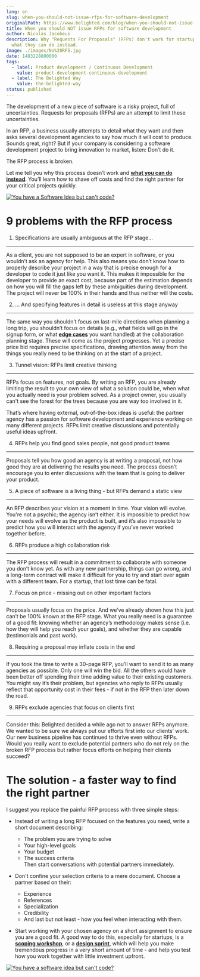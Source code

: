 ```yaml
---
lang: en
slug: when-you-should-not-issue-rfps-for-software-development
originalPath: https://www.belighted.com/blog/when-you-should-not-issue-rfps-for-software-development
title: When you should NOT issue RFPs for software development
author: Nicolas Jacobeus
description: Why "Requests For Proposals" (RFPs) don't work for startups and
  what they can do instead.
image: ./images/No%20RFS.jpg
date: 1483228800000
tags:
  - label: Product development / Continuous Development
    value: product-development-continuous-development
  - label: The Belighted Way
    value: the-belighted-way
status: published
---
```

The development of a new piece of software is a risky project, full of uncertainties. Requests for proposals (RFPs) are an attempt to limit these uncertainties.  
  
In an RFP, a business usually attempts to detail what they want and then asks several development agencies to say how much it will cost to produce. Sounds great, right? But if your company is considering a software development project to bring innovation to market, listen: Don’t do it.  
  
The RFP process is broken.  
  
Let me tell you why this process doesn’t work and **[what you can do instead](https://www.belighted.com/blog/why-scoping-workshop)**. You’ll learn how to shave off costs and find the right partner for your critical projects quickly.

[![You have a Software Idea but can't code?](/images/legacy-cta/CmbFPGk6QWSw4YLsAxURq.png)](https://cta-redirect.hubspot.com/cta/redirect/1684659/370139d4-de4e-4110-9c62-c564f92ccfd5)

9 problems with the RFP process
===============================

1) Specifications are usually ambiguous at the RFP stage...
-----------------------------------------------------------

As a client, you are not supposed to be an expert in software, or you wouldn’t ask an agency for help. This also means you don’t know how to properly describe your project in a way that is precise enough for a developer to code it just like you want it. This makes it impossible for the developer to provide an exact cost, because part of the estimation depends on how you will fill the gaps left by these ambiguities during development. The project will never be 100% in their hands and thus neither will the costs.

2) … And specifying features in detail is useless at this stage anyway
----------------------------------------------------------------------

The same way you shouldn’t focus on last-mile directions when planning a long trip, you shouldn’t focus on details (e.g., what fields will go in the signup form, or what **[edge cases](https://en.wikipedia.org/wiki/Edge_case)** you want handled) at the collaboration planning stage. These will come as the project progresses. Yet a precise price bid requires precise specifications, drawing attention away from the things you really need to be thinking on at the start of a project.

3) Tunnel vision: RFPs limit creative thinking
----------------------------------------------

RFPs focus on features, not goals. By writing an RFP, you are already limiting the result to your own view of what a solution could be, when what you actually need is your problem solved. As a project owner, you usually can't see the forest for the trees because you are way too involved in it.  
  
That’s where having external, out-of-the-box ideas is useful: the partner agency has a passion for software development and experience working on many different projects. RFPs limit creative discussions and potentially useful ideas upfront.

4) RFPs help you find good sales people, not good product teams
---------------------------------------------------------------

Proposals tell you how good an agency is at writing a proposal, not how good they are at delivering the results you need. The process doesn’t encourage you to enter discussions with the team that is going to deliver your product.

5) A piece of software is a living thing - but RFPs demand a static view
------------------------------------------------------------------------

An RFP describes your vision at a moment in time. Your vision will evolve. You're not a psychic; the agency isn’t either. It is impossible to predict how your needs will evolve as the product is built, and it’s also impossible to predict how you will interact with the agency if you’ve never worked together before.

6) RFPs produce a high collaboration risk
-----------------------------------------

The RFP process will result in a commitment to collaborate with someone you don’t know yet. As with any new partnership, things can go wrong, and a long-term contract will make it difficult for you to try and start over again with a different team. For a startup, that lost time can be fatal.

7) Focus on price - missing out on other important factors
----------------------------------------------------------

Proposals usually focus on the price. And we’ve already shown how this just can’t be 100% known at the RFP stage. What you really need is a guarantee of a good fit: knowing whether an agency’s methodology makes sense (i.e. how they will help you reach your goals), and whether they are capable (testimonials and past work).

8) Requiring a proposal may inflate costs in the end
----------------------------------------------------

If you took the time to write a 30-page RFP, you’ll want to send it to as many agencies as possible. Only one will win the bid. All the others would have been better off spending their time adding value to their existing customers. You might say it’s their problem, but agencies who reply to RFPs usually reflect that opportunity cost in their fees - if not in the RFP then later down the road.

9) RFPs exclude agencies that focus on clients first
----------------------------------------------------

Consider this: Belighted decided a while ago not to answer RFPs anymore. We wanted to be sure we always put our efforts first into our clients’ work. Our new business pipeline has continued to thrive even without RFPs. Would you really want to exclude potential partners who do not rely on the broken RFP process but rather focus efforts on helping their clients succeed?

The solution - a faster way to find the right partner
=====================================================

I suggest you replace the painful RFP process with three simple steps:

*   Instead of writing a long RFP focused on the features you need, write a short document describing:
    *   The problem you are trying to solve
    *   Your high-level goals
    *   Your budget
    *   The success criteria  
        Then start conversations with potential partners immediately.

*   Don't confine your selection criteria to a mere document. Choose a partner based on their:
    *   Experience
    *   References
    *   Specialization
    *   Credibility
    *   And last but not least - how you feel when interacting with them.  
          
        
*   Start working with your chosen agency on a short assignment to ensure you are a good fit. A good way to do this, especially for startups, is a **[scoping workshop](/scoping-workshop)**, or a **[design sprint](/design-sprint)**, which will help you make tremendous progress in a very short amount of time - and help you test how you work together with little investment upfront.

[![You have a software idea but can't code?](/images/legacy-cta/2r_muYcfC0X7-yUFIS_kd.png)](https://cta-redirect.hubspot.com/cta/redirect/1684659/2a757af5-8c70-4e5b-bd84-3e0c399fa61d)